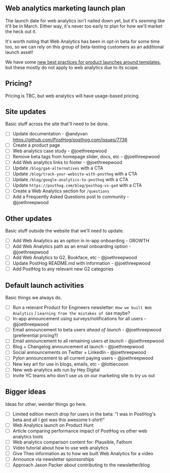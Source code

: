 ## Web analytics marketing launch plan

The launch date for web analytics isn't nailed down yet, but it's _seeming_ like it'll be in March. Either way, it's never too early to plan for how we'll market the heck out it. 

It's worth noting that Web Analytics has been in opt-in beta for some time too, so we can rely on this group of beta-testing customers as an additional launch asset!

We have some [new best practices for product launches around templates](https://posthog.com/handbook/engineering/development-process#best-practices-for-full-releases), but these mostly do not apply to web analytics due to its scope. 

## Pricing?

Pricing is TBC, but web analytics will have usage-based pricing. 

## Site updates

Basic stuff across the site that'll need to be done. 

- [ ] Update documentation - @andyvan https://github.com/PostHog/posthog.com/issues/7736
- [ ] Create a product page 
- [ ] Web analytics case study - @joethreepwood
- [ ] Remove beta tags from homepage slider, docs, etc - @joethreepwood
- [ ] Add Web analytics links to footer - @joethreepwood
- [ ] Update `/blog/ga4-alternatives` with a CTA
- [ ] Update `/blog/track-your-website-with-posthog` with a CTA
- [ ] Update `/blog/google-analytics-to-posthog` with a CTA
- [ ] Update `https://posthog.com/blog/posthog-vs-ga4` with a CTA
- [ ] Create a Web Analytics section for `/questions`
- [ ] Add a Frequently Asked Questions post to community - @joethreepwood

## Other updates

Basic stuff outside the website that we'll need to update. 

- [ ] Add Web Analytics as an option in in-app onboarding - GROWTH
- [ ] Add Web Analytics path as an email onboarding option - @joethreepwood
- [ ] Add Web Analytics to G2, Bookface, etc - @joethreepwood
- [ ] Update PostHog README.md with information - @joethreepwood
- [ ] Add PostHog to any relevant new G2 categories

## Default launch activities

Basic things we always do. 

- [ ] Run a relevant Product for Engineers newsletter: `How we built Web Analytics` / `Learning from the mistakes of GA4` maybe?
- [ ] In-app announcement using surveys/notifications for all users - @joethreepwood
- [ ] Email announcement to beta users _ahead of launch_ - @joethreepwood (preferential pricing?)
- [ ] Email announcement to all remaining users _at launch_ - @joethreepwood
- [ ] Blog + Changelog announcement at launch - @joethreepwood
- [ ] Social announcements on Twitter + LinkedIn - @joethreepwood
- [ ] Pylon announcement to all current paying users - @joethreepwood
- [ ] New key art for use in blogs, emails, etc - @lottiecoxon
- [ ] New web analytics ads run by Hey Digital 
- [ ] Invite YC teams who don't use us on our marketing site to try us out

## Bigger ideas

Ideas for other, weirder things go here. 

- [ ] Limited edition merch drop for users in the beta: "I was in PostHog's beta and all I got was this awesome t-shirt!"
- [ ] Web Analytics launch on Product Hunt
- [ ] Article comparing performance impact of PostHog vs other web analytics tools
- [ ] Web analytics comparison content for: Plausible, Fathom
- [ ] Video tutorial about how to use web analytics
- [ ] Give Theo information as to how we built Web Analytics for a video 
- [ ] Announce via newsletter sponsorships 
- [ ] Approach Jason Packer about contributing to the newsletter/blog